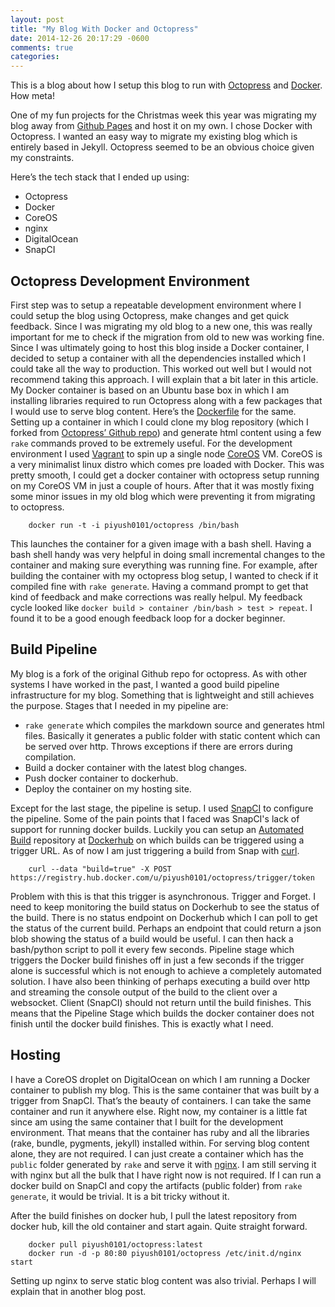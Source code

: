 ```yaml
---
layout: post
title: "My Blog With Docker and Octopress"
date: 2014-12-26 20:17:29 -0600
comments: true
categories: 
---
```


This is a blog about how I setup this blog to run with [Octopress][Octopress] and [Docker][Docker]. How meta!

One of my fun projects for the Christmas week this year was migrating my blog away from [Github Pages][GH] and host it on my own. I chose Docker with Octopress. I wanted an easy way to migrate my existing blog which is entirely based in Jekyll. Octopress seemed to be an obvious choice given my constraints.

Here’s the tech stack that I ended up using:

* Octopress
* Docker
* CoreOS
* nginx
* DigitalOcean
* SnapCI

## Octopress Development Environment

First step was to setup a repeatable development environment where I could setup the blog using Octopress, make changes and get quick feedback. Since I was migrating my old blog to a new one, this was really important for me to check if the migration from old to new was working fine. Since I was ultimately going to host this blog inside a Docker container, I decided to setup a container with all the dependencies installed which I could take all the way to production. This worked out well but I would not recommend taking this approach. I will explain that a bit later in this article. My Docker container is based on an Ubuntu base box in which I am installing libraries required to run Octopress along with a few packages that I would use to serve blog content. Here’s the [Dockerfile][Dockerfile] for the same. Setting up a container in which I could clone my blog repository (which I forked from [Octopress’ Github repo][OctoGH]) and generate html content using a few `rake` commands proved to be extremely useful. For the development environment I used [Vagrant][Vagrant] to spin up a single node [CoreOS][CoreOS] VM. CoreOS is a very minimalist linux distro which comes pre loaded with Docker. This was pretty smooth, I could get a docker container with octopress setup running on my CoreOS VM in just a couple of hours. After that it was mostly fixing some minor issues in my old blog which were preventing it from migrating to octopress.

        docker run -t -i piyush0101/octopress /bin/bash

This launches the container for a given image with a bash shell. Having a bash shell handy was very helpful in doing small incremental changes to the container and making sure everything was running fine. For example, after building the container with my octopress blog setup, I wanted to check if it compiled fine with `rake generate`. Having a command prompt to get that kind of feedback and make corrections was really helpul. My feedback cycle looked like `docker build > container /bin/bash > test > repeat`. I found it to be a good enough feedback loop for a docker beginner.

## Build Pipeline

My blog is a fork of the original Github repo for octopress. As with other systems I have worked in the past, I wanted a good build pipeline infrastructure for my blog. Something that is lightweight and still achieves the purpose. Stages that I needed in my pipeline are:

* `rake generate` which compiles the markdown source and generates html files. Basically it generates a public folder with static content which can be served over http. Throws exceptions if there are errors during compilation.
* Build a docker container with the latest blog changes.
* Push docker container to dockerhub.
* Deploy the container on my hosting site.

Except for the last stage, the pipeline is setup. I used [SnapCI][SnapCI] to configure the pipeline. Some of the pain points that I faced was SnapCI's lack of support for running docker builds. Luckily you can setup an [Automated Build][AutomatedBuild] repository at [Dockerhub][Dockerhub] on which builds can be triggered using a trigger URL. As of now I am just triggering a build from Snap with [curl][curl]. 

        curl --data "build=true" -X POST https://registry.hub.docker.com/u/piyush0101/octopress/trigger/token

Problem with this is that this trigger is asynchronous. Trigger and Forget. I need to keep monitoring the build status on Dockerhub to see the status of the build. There is no status endpoint on Dockerhub which I can poll to get the status of the current build. Perhaps an endpoint that could return a json blob showing the status of a build would be useful. I can then hack a bash/python script to poll it every few seconds. Pipeline stage which triggers the Docker build finishes off in just a few seconds if the trigger alone is successful which is not enough to achieve a completely automated solution. I have also been thinking of perhaps executing a build over http and streaming the console output of the build to the client over a websocket. Client (SnapCI) should not return until the build finishes. This means that the Pipeline Stage which builds the docker container does not finish until the docker build finishes. This is exactly what I need.

## Hosting

I have a CoreOS droplet on DigitalOcean on which I am running a Docker container to publish my blog. This is the same container that was built by a trigger from SnapCI. That’s the beauty of containers. I can take the same container and run it anywhere else. Right now, my container is a little fat since am using the same container that I built for the development environment. That means that the container has ruby and all the libraries (rake, bundle, pygments, jekyll) installed within. For serving blog content alone, they are not required. I can just create a container which has the `public` folder generated by `rake` and serve it with [nginx][nginx]. I am still serving it with nginx but all the bulk that I have right now is not required. If I can run a docker build on SnapCI and copy the artifacts (public folder) from `rake generate`, it would be trivial. It is a bit tricky without it.

After the build finishes on docker hub, I pull the latest repository from docker hub, kill the old container and start again. Quite straight forward.

        docker pull piyush0101/octopress:latest
        docker run -d -p 80:80 piyush0101/octopress /etc/init.d/nginx start

Setting up nginx to serve static blog content was also trivial. Perhaps I will explain that in another blog post.

[Docker]: https://www.docker.com/
[Octopress]: http://octopress.org/docs/setup/
[OctoGH]: https://github.com/imathis/octopress
[nginx]: http://nginx.org/en/
[GH]: https://pages.github.com/
[Dockerfile]: https://github.com/piyush0101/octopress/blob/master/Dockerfile
[Vagrant]: https://www.vagrantup.com/
[CoreOS]: https://coreos.com/
[SnapCI]: https://snap-ci.com/
[AutomatedBuild]: http://docs.docker.com/docker-hub/builds/
[curl]: http://curl.haxx.se/
[Dockerhub]: https://hub.docker.com

